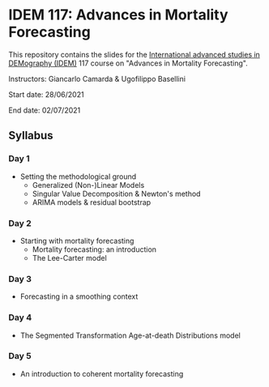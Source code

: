 # IDEM 117: Advances in Mortality Forecasting

This repository contains the slides for the [International advanced studies in DEMography (IDEM)](https://www.demogr.mpg.de/en/career_6122/international_advanced_studies_in_demography_6682/) 117 course on "Advances in Mortality Forecasting".  

Instructors: Giancarlo Camarda \& Ugofilippo Basellini

Start date: 28/06/2021

End date: 02/07/2021


## Syllabus

### Day 1
- Setting the methodological ground
    - Generalized (Non-)Linear Models
    - Singular Value Decomposition \& Newton's method
    - ARIMA models \& residual bootstrap

### Day 2
- Starting with mortality forecasting
    - Mortality forecasting: an introduction
    - The Lee-Carter model 

### Day 3
- Forecasting in a smoothing context

### Day 4
- The Segmented Transformation Age-at-death Distributions model

### Day 5
- An introduction to coherent mortality forecasting
